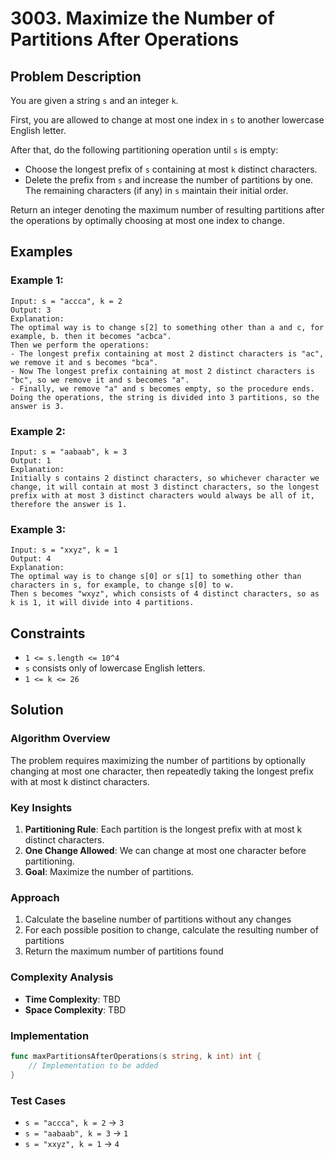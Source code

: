 # 3003. Maximize the Number of Partitions After Operations

## Problem Description

You are given a string `s` and an integer `k`.

First, you are allowed to change at most one index in `s` to another lowercase English letter.

After that, do the following partitioning operation until `s` is empty:

- Choose the longest prefix of `s` containing at most `k` distinct characters.
- Delete the prefix from `s` and increase the number of partitions by one. The remaining characters (if any) in `s` maintain their initial order.

Return an integer denoting the maximum number of resulting partitions after the operations by optimally choosing at most one index to change.

## Examples

### Example 1:
```
Input: s = "accca", k = 2
Output: 3
Explanation:
The optimal way is to change s[2] to something other than a and c, for example, b. then it becomes "acbca".
Then we perform the operations:
- The longest prefix containing at most 2 distinct characters is "ac", we remove it and s becomes "bca".
- Now The longest prefix containing at most 2 distinct characters is "bc", so we remove it and s becomes "a".
- Finally, we remove "a" and s becomes empty, so the procedure ends.
Doing the operations, the string is divided into 3 partitions, so the answer is 3.
```

### Example 2:
```
Input: s = "aabaab", k = 3
Output: 1
Explanation:
Initially s contains 2 distinct characters, so whichever character we change, it will contain at most 3 distinct characters, so the longest prefix with at most 3 distinct characters would always be all of it, therefore the answer is 1.
```

### Example 3:
```
Input: s = "xxyz", k = 1
Output: 4
Explanation:
The optimal way is to change s[0] or s[1] to something other than characters in s, for example, to change s[0] to w.
Then s becomes "wxyz", which consists of 4 distinct characters, so as k is 1, it will divide into 4 partitions.
```

## Constraints

- `1 <= s.length <= 10^4`
- `s` consists only of lowercase English letters.
- `1 <= k <= 26`

## Solution

### Algorithm Overview

The problem requires maximizing the number of partitions by optionally changing at most one character, then repeatedly taking the longest prefix with at most k distinct characters.

### Key Insights

1. **Partitioning Rule**: Each partition is the longest prefix with at most k distinct characters.
2. **One Change Allowed**: We can change at most one character before partitioning.
3. **Goal**: Maximize the number of partitions.

### Approach

1. Calculate the baseline number of partitions without any changes
2. For each possible position to change, calculate the resulting number of partitions
3. Return the maximum number of partitions found

### Complexity Analysis

- **Time Complexity**: TBD
- **Space Complexity**: TBD

### Implementation

```go
func maxPartitionsAfterOperations(s string, k int) int {
    // Implementation to be added
}
```

### Test Cases

- `s = "accca", k = 2` → `3`
- `s = "aabaab", k = 3` → `1`
- `s = "xxyz", k = 1` → `4`

